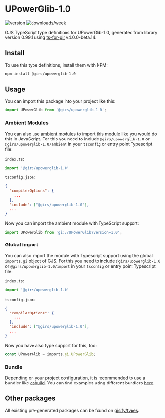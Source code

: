 
# UPowerGlib-1.0

![version](https://img.shields.io/npm/v/@girs/upowerglib-1.0)
![downloads/week](https://img.shields.io/npm/dw/@girs/upowerglib-1.0)


GJS TypeScript type definitions for UPowerGlib-1.0, generated from library version 0.99.1 using [ts-for-gir](https://github.com/gjsify/ts-for-gir) v4.0.0-beta.14.


## Install

To use this type definitions, install them with NPM:
```bash
npm install @girs/upowerglib-1.0
```

## Usage

You can import this package into your project like this:
```ts
import UPowerGlib from '@girs/upowerglib-1.0';
```

### Ambient Modules

You can also use [ambient modules](https://github.com/gjsify/ts-for-gir/tree/main/packages/cli#ambient-modules) to import this module like you would do this in JavaScript.
For this you need to include `@girs/upowerglib-1.0` or `@girs/upowerglib-1.0/ambient` in your `tsconfig` or entry point Typescript file:

`index.ts`:
```ts
import '@girs/upowerglib-1.0'
```

`tsconfig.json`:
```json
{
  "compilerOptions": {
    ...
  },
  "include": ["@girs/upowerglib-1.0"],
  ...
}
```

Now you can import the ambient module with TypeScript support: 

```ts
import UPowerGlib from 'gi://UPowerGlib?version=1.0';
```

### Global import

You can also import the module with Typescript support using the global `imports.gi` object of GJS.
For this you need to include `@girs/upowerglib-1.0` or `@girs/upowerglib-1.0/import` in your `tsconfig` or entry point Typescript file:

`index.ts`:
```ts
import '@girs/upowerglib-1.0'
```

`tsconfig.json`:
```json
{
  "compilerOptions": {
    ...
  },
  "include": ["@girs/upowerglib-1.0"],
  ...
}
```

Now you have also type support for this, too:

```ts
const UPowerGlib = imports.gi.UPowerGlib;
```

### Bundle

Depending on your project configuration, it is recommended to use a bundler like [esbuild](https://esbuild.github.io/). You can find examples using different bundlers [here](https://github.com/gjsify/ts-for-gir/tree/main/examples).

## Other packages

All existing pre-generated packages can be found on [gjsify/types](https://github.com/gjsify/types).

